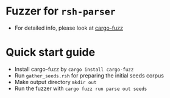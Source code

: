 # Fuzzer for `rsh-parser`

- For detailed info, please look at [cargo-fuzz](https://github.com/rust-fuzz/cargo-fuzz)

# Quick start guide
- Install cargo-fuzz by `cargo install cargo-fuzz`
- Run `gather_seeds.rsh` for preparing the initial seeds corpus
- Make output directory `mkdir out`
- Run the fuzzer with `cargo fuzz run parse out seeds`
